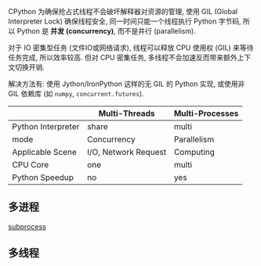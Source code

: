 CPython 为确保抢占式线程不会破坏解释器对资源的管理, 使用 GIL (Global Interpreter Lock) 确保线程安全, 同一时间只能一个线程执行 Python 字节码, 所以 Python 是 **并发 (concurrency)**, 而不是并行 (parallelism).

对于 IO 密集型任务 (文件IO或网络请求), 线程可以释放 CPU 使用权 (GIL) 来等待任务完成, 所以效率较高. 但对 CPU 密集任务, 多线程不会加速反而带来额外上下文切换开销. 

解决方法有: 使用 Jython/IronPython 这样的无 GIL 的 Python 实现, 或使用非 GIL 依赖库 (如 `numpy`, `concurrent.futures`).

|                    | Multi-Threads       | Multi-Processes |
| ------------------ | ------------------- | --------------- |
| Python Interpreter | share               | multi           |
|   mode                 | Concurrency         | Parallelism     |
| Applicable Scene   | I/O, Network Request | Computing       |
| CPU Core           | one                 | multi           |
| Python Speedup            | no                  | yes                |


## 多进程

[subprocess](../标准库/subprocess.md)

## 多线程

